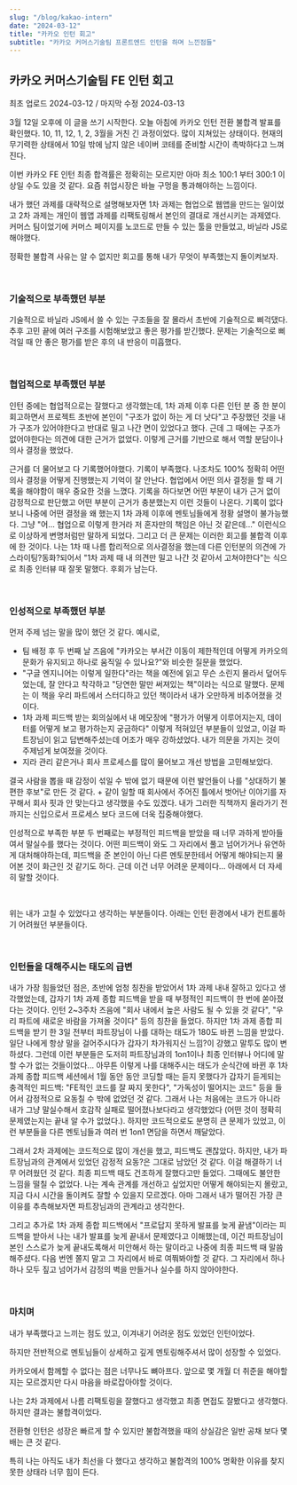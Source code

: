```yaml
---
slug: "/blog/kakao-intern"
date: "2024-03-12"
title: "카카오 인턴 회고"
subtitle: "카카오 커머스기술팀 프론트엔드 인턴을 하며 느낀점들"
---
```


## **카카오 커머스기술팀 FE 인턴 회고**

<p class="text-time">최초 업로드 2024-03-12 / 마지막 수정 2024-03-13</p>

3월 12일 오후에 이 글을 쓰기 시작한다. 오늘 아침에 카카오 인턴 전환 불합격 발표를 확인했다.
10, 11, 12, 1, 2, 3월을 거친 긴 과정이었다.
많이 지쳐있는 상태이다.
현재의 무기력한 상태에서 10일 밖에 남지 않은 네이버 코테를 준비할 시간이 촉박하다고 느껴진다.

이번 카카오 FE 인턴 최종 합격률은 정확히는 모르지만 아마 최소 100:1 부터 300:1 이상일 수도 있을 것 같다. 요즘 취업시장은 바늘 구멍을 통과해야하는 느낌이다.

내가 했던 과제를 대략적으로 설명해보자면 1차 과제는 협업으로 웹앱을 만드는 일이었고 2차 과제는 개인이 웹앱 과제를 리팩토링해서 본인의 결대로 개선시키는 과제였다. 커머스 팀이었기에 커머스 페이지를 노코드로 만들 수 있는 툴을 만들었고, 바닐라 JS로 해야했다.

정확한 불합격 사유는 알 수 없지만 회고를 통해 내가 무엇이 부족했는지 돌이켜보자.

<br/>

### **기술적으로 부족했던 부분**

기술적으로 바닐라 JS에서 쓸 수 있는 구조들을 잘 몰라서 초반에 기술적으로 삐걱댔다. 추후 고민 끝에 여러 구조를 시험해보았고 좋은 평가를 받긴했다.
문제는 기술적으로 삐걱일 때 안 좋은 평가를 받은 후의 내 반응이 미흡했다.

<br/>

### **협업적으로 부족했던 부분**

인턴 중에는 협업적으로는 잘했다고 생각했는데, 1차 과제 이후 다른 인턴 분 중 한 분이 회고하면서 프로젝트 초반에 본인이 "구조가 없이 하는 게 더 낫다"고 주장했던 것을 내가 구조가 있어야한다고 반대로 밀고 나간 면이 있었다고 했다.
근데 그 때에는 구조가 없어야한다는 의견에 대한 근거가 없었다. 이렇게 근거를 기반으로 해서 역할 분담이나 의사 결정을 했었다.

근거를 더 물어보고 다 기록했어야했다. 기록이 부족했다. 나조차도 100% 정확히 어떤 의사 결정을 어떻게 진행했는지 기억이 잘 안난다. <span class="text-red">협업에서 어떤 의사 결정을 할 때 기록을 해야함이 매우 중요한 것을 느꼈다. 기록을 하다보면 어떤 부분이 내가 근거 없이 감정적으로 판단했고 어떤 부분이 근거가 충분했는지 이런 것들이 나온다.</span> 기록이 없다 보니 나중에
어떤 결정을 왜 했는지 1차 과제 이후에 멘토님들에게 정황 설명이 불가능했다. 그냥 "어... 협업으로 이렇게 한거라 저 혼자만의 책임은 아닌 것 같은데..." 이런식으로 이상하게 변명처럼만 말하게 되었다. 그리고 더 큰 문제는 이러한 회고를 불합격 이후에 한 것이다. 나는 1차 때 나름 합리적으로 의사결정을 했는데 다른 인턴분의 의견에 가스라이팅?동화?되어서 "1차 과제 때 내 의견만 밀고 나간 것 같아서 고쳐야한다"는 식으로 최종 인터뷰 때 잘못 말했다. 후회가 남는다.

<br/>

### **인성적으로 부족했던 부분**

먼저 주제 넘는 말을 많이 했던 것 같다. 예시로,

- 팀 배정 후 두 번째 날 즈음에 "카카오는 부서간 이동이 제한적인데 어떻게 카카오의 문화가 유지되고 하나로 움직일 수 있나요?"와 비슷한 질문을 했었다.
- "구글 엔지니어는 이렇게 일한다"라는 책을 예전에 읽고 무슨 소린지 몰라서 덮어두었는데, 잘 안다고 착각하고 "당연한 말만 써져있는 책"이라는 식으로 말했다. 문제는 이 책을 우리 파트에서 스터디하고 있던 책이라서 내가 오만하게 비추어졌을 것이다.
- 1차 과제 피드백 받는 회의실에서 내 메모장에 "평가가 어떻게 이루어지는지, 데이터를 어떻게 보고 평가하는지 궁금하다" 이렇게 적혀있던 부분들이 있었고, 이걸 파트장님이 읽고 답변해주셨는데 어조가 매우 강하셨었다. 내가 의문을 가지는 것이 주제넘게 보여졌을 것이다.
- 지라 관리 같은거나 회사 프로세스를 많이 물어보고 개선 방법을 고민해보았다.

결국 사람을 뽑을 때 감정이 섞일 수 밖에 없기 때문에 이런 발언들이 나를 "상대하기 불편한 후보"로 만든 것 같다. + 같이 일할 때 회사에서 주어진 틀에서 벗어난 이야기를 자꾸해서 회사 핏과 안 맞는다고 생각했을 수도 있겠다. 내가 그러한 직책까지 올라가기 전까지는 신입으로서 프로세스 보다 코드에 더욱 집중해야했다.

인성적으로 부족한 부분 두 번째로는 부정적인 피드백을 받았을 때 너무 과하게 받아들여서 말실수를 했다는 것이다. 어떤 피드백이 와도 그 자리에서 풀고 넘어가거나 유연하게 대처해야하는데, 피드백을 준 본인이 아닌 다른 멘토분한테서 어떻게 해야되는지 물어본 것이 화근인 것 같기도 하다. 근데 이건 너무 어려운 문제이다... 아래에서 더 자세히 말할 것이다.

<br/>

위는 내가 고칠 수 있었다고 생각하는 부분들이다. 아래는 인턴 환경에서 내가 컨트롤하기 어려웠던 부분들이다.

<br/>

### **인턴들을 대해주시는 태도의 급변**

내가 가장 힘들었던 점은, 초반에 엄청 칭찬을 받았어서 1차 과제 내내 잘하고 있다고 생각했었는데, 갑자기 1차 과제 종합 피드백을 받을 때 부정적인 피드백이 한 번에 쏟아졌다는 것이다. 인턴 2~3주차 즈음에 "회사 내에서 높은 사람도 될 수 있을 것 같다", "우리 파트에 새로운 바람을 가져올 것이다" 등의 칭찬을 들었다. 하지만 1차 과제 종합 피드백을 받기 한 3일 전부터 파트장님이 나를 대하는 태도가 180도 바뀐 느낌을 받았다. 일단 나에게 항상 말을 걸어주시다가 갑자기 차가워지신 느낌?이 강했고 말투도 많이 변하셨다. 그런데 이런 부분들은 도저히 파트장님과의 1on1이나 최종 인터뷰나 어디에 말할 수가 없는 것들이었다... 아무튼 이렇게 나를 대해주시는 태도가 순식간에 바뀐 후 1차 과제 종합 피드백 세션에서 1월 동안 동안 코딩할 때는 듣지 못했다가 갑자기 듣게되는 충격적인 피드백: "FE적인 코드를 잘 짜지 못한다", "가독성이 떨어지는 코드" 등을 들어서 감정적으로 요동칠 수 밖에 없었던 것 같다. 그래서 나는 처음에는 코드가 아니라 내가 그냥 말실수해서 호감작 실패로 떨어졌나보다라고 생각했었다 (어떤 것이 정확히 문제였는지는 끝내 알 수가 없었다.). 하지만 코드적으로도 분명히 큰 문제가 있었고, 이런 부분들을 다른 멘토님들과 여러 번 1on1 면담을 하면서 깨달았다.

그래서 2차 과제에는 코드적으로 많이 개선을 했고, 피드백도 괜찮았다. 하지만, 내가 파트장님과의 관계에서 있었던 감정적 요동?은 그대로 남았던 것 같다. 이걸 해결하기 너무 어려웠던 것 같다. 최종 피드백 때도 건조하게 잘했다고만 들었다. 그때에도 불안한 느낌을 떨칠 수 없었다. 나는 계속 관계를 개선하고 싶었지만 어떻게 해야되는지 몰랐고, 지금 다시 시간을 돌이켜도 잘할 수 있을지 모르겠다. 아마 그래서 내가 떨어진 가장 큰 이유를 추측해보자면 파트장님과의 관계라고 생각한다.

그리고 추가로 1차 과제 종합 피드백에서 "프로답지 못하게 발표를 늦게 끝냄"이라는 피드백을 받아서 나는 내가 발표를 늦게 끝내서 문제였다고 이해했는데, 이건 파트장님이 본인 스스로가 늦게 끝내도록해서 미안해서 하는 말이라고 나중에 최종 피드백 때 말씀해주셨다. 다음 번엔 쫄지 말고 그 자리에서 바로 여쭤봐야할 것 같다. 그 자리에서 하나 하나 모두 짚고 넘어가서 감정의 벽을 만들거나 실수를 하지 않아야한다.

<br/>

### **마치며**

내가 부족했다고 느끼는 점도 있고, 이겨내기 어려운 점도 있었던 인턴이었다.

하지만 전반적으로 멘토님들이 상세하고 깊게 멘토링해주셔서 많이 성장할 수 있었다.

카카오에서 함께할 수 없다는 점은 너무나도 뼈아프다. 앞으로 몇 개월 더 취준을 해야할지는 모르겠지만 다시 마음을 바로잡아야할 것이다.

나는 2차 과제에서 나름 리팩토링을 잘했다고 생각했고 최종 면접도 잘봤다고 생각했다. 하지만 결과는 불합격이었다.

전환형 인턴은 성장은 빠르게 할 수 있지만 불합격했을 때의 상실감은 일반 공채 보다 몇 배는 큰 것 같다.

특히 나는 아직도 내가 최선을 다 했다고 생각하고 불합격의 100% 명확한 이유를 찾지 못한 상태라 너무 힘이 든다.
